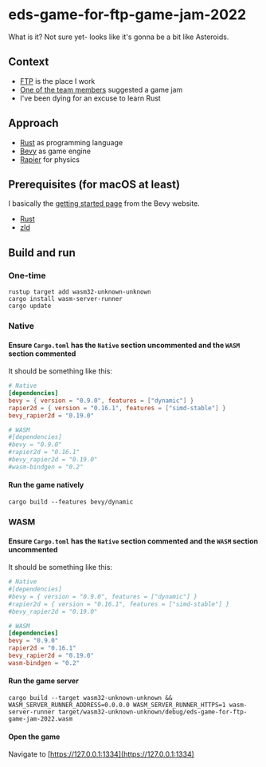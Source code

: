 # eds-game-for-ftp-game-jam-2022

What is it? Not sure yet- looks like it's gonna be a bit like Asteroids.

## Context

- [FTP](https://www.ftpsolutions.com.au/) is the place I work
- [One of the team members](https://github.com/shane-smt) suggested a game jam
- I've been dying for an excuse to learn Rust

## Approach

- [Rust](https://www.rust-lang.org/) as programming language
- [Bevy](https://bevyengine.org/) as game engine
- [Rapier](https://rapier.rs/) for physics

## Prerequisites (for macOS at least)

I basically the [getting started page](https://bevyengine.org/learn/book/getting-started/setup/) from the Bevy website.

- [Rust](https://www.rust-lang.org/)
- [zld](https://github.com/michaeleisel/zld)

## Build and run

### One-time

```shell
rustup target add wasm32-unknown-unknown
cargo install wasm-server-runner
cargo update
```

### Native

#### Ensure `Cargo.toml` has the `Native` section uncommented and the `WASM` section commented

It should be something like this:

```toml
# Native
[dependencies]
bevy = { version = "0.9.0", features = ["dynamic"] }
rapier2d = { version = "0.16.1", features = ["simd-stable"] }
bevy_rapier2d = "0.19.0"

# WASM
#[dependencies]
#bevy = "0.9.0"
#rapier2d = "0.16.1"
#bevy_rapier2d = "0.19.0"
#wasm-bindgen = "0.2"
```

#### Run the game natively

```shell
cargo build --features bevy/dynamic
```

### WASM

#### Ensure `Cargo.toml` has the `Native` section commented and the `WASM` section uncommented

It should be something like this:

```toml
# Native
#[dependencies]
#bevy = { version = "0.9.0", features = ["dynamic"] }
#rapier2d = { version = "0.16.1", features = ["simd-stable"] }
#bevy_rapier2d = "0.19.0"

# WASM
[dependencies]
bevy = "0.9.0"
rapier2d = "0.16.1"
bevy_rapier2d = "0.19.0"
wasm-bindgen = "0.2"
```

#### Run the game server

```shell
cargo build --target wasm32-unknown-unknown && WASM_SERVER_RUNNER_ADDRESS=0.0.0.0 WASM_SERVER_RUNNER_HTTPS=1 wasm-server-runner target/wasm32-unknown-unknown/debug/eds-game-for-ftp-game-jam-2022.wasm
```

#### Open the game

Navigate to [https://127.0.0.1:1334](https://127.0.0.1:1334)
